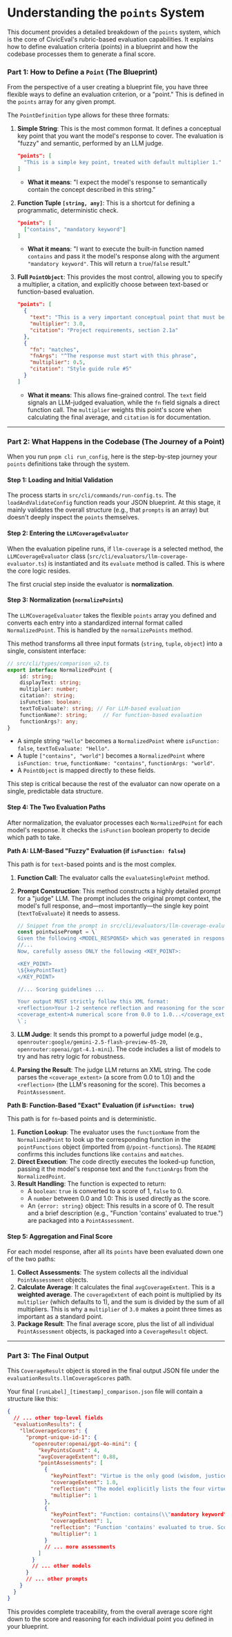 # Understanding the `points` System

This document provides a detailed breakdown of the `points` system, which is the core of CivicEval's rubric-based evaluation capabilities. It explains how to define evaluation criteria (points) in a blueprint and how the codebase processes them to generate a final score.

### Part 1: How to Define a `Point` (The Blueprint)

From the perspective of a user creating a blueprint file, you have three flexible ways to define an evaluation criterion, or a "point." This is defined in the `points` array for any given prompt.

The `PointDefinition` type allows for these three formats:

1.  **Simple String**: This is the most common format. It defines a conceptual key point that you want the model's response to cover. The evaluation is "fuzzy" and semantic, performed by an LLM judge.
    ```json
    "points": [
      "This is a simple key point, treated with default multiplier 1."
    ]
    ```
    *   **What it means**: "I expect the model's response to semantically contain the concept described in this string."

2.  **Function Tuple `[string, any]`**: This is a shortcut for defining a programmatic, deterministic check.
    ```json
    "points": [
      ["contains", "mandatory keyword"]
    ]
    ```
    *   **What it means**: "I want to execute the built-in function named `contains` and pass it the model's response along with the argument `"mandatory keyword"`. This will return a `true`/`false` result."

3.  **Full `PointObject`**: This provides the most control, allowing you to specify a multiplier, a citation, and explicitly choose between text-based or function-based evaluation.
    ```json
    "points": [
      {
        "text": "This is a very important conceptual point that must be covered.",
        "multiplier": 3.0,
        "citation": "Project requirements, section 2.1a"
      },
      {
        "fn": "matches",
        "fnArgs": "^The response must start with this phrase",
        "multiplier": 0.5,
        "citation": "Style guide rule #5"
      }
    ]
    ```
    *   **What it means**: This allows fine-grained control. The `text` field signals an LLM-judged evaluation, while the `fn` field signals a direct function call. The `multiplier` weights this point's score when calculating the final average, and `citation` is for documentation.

---

### Part 2: What Happens in the Codebase (The Journey of a Point)

When you run `pnpm cli run_config`, here is the step-by-step journey your `points` definitions take through the system.

#### Step 1: Loading and Initial Validation

The process starts in `src/cli/commands/run-config.ts`. The `loadAndValidateConfig` function reads your JSON blueprint. At this stage, it mainly validates the overall structure (e.g., that `prompts` is an array) but doesn't deeply inspect the `points` themselves.

#### Step 2: Entering the `LLMCoverageEvaluator`

When the evaluation pipeline runs, if `llm-coverage` is a selected method, the `LLMCoverageEvaluator` class (`src/cli/evaluators/llm-coverage-evaluator.ts`) is instantiated and its `evaluate` method is called. This is where the core logic resides.

The first crucial step inside the evaluator is **normalization**.

#### Step 3: Normalization (`normalizePoints`)

The `LLMCoverageEvaluator` takes the flexible `points` array you defined and converts each entry into a standardized internal format called `NormalizedPoint`. This is handled by the `normalizePoints` method.

This method transforms all three input formats (`string`, `tuple`, `object`) into a single, consistent interface:

```typescript
// src/cli/types/comparison_v2.ts
export interface NormalizedPoint {
    id: string;
    displayText: string;
    multiplier: number;
    citation?: string;
    isFunction: boolean;
    textToEvaluate?: string; // For LLM-based evaluation
    functionName?: string;     // For function-based evaluation
    functionArgs?: any;
}
```

*   A simple string `"Hello"` becomes a `NormalizedPoint` where `isFunction: false`, `textToEvaluate: "Hello"`.
*   A tuple `["contains", "world"]` becomes a `NormalizedPoint` where `isFunction: true`, `functionName: "contains"`, `functionArgs: "world"`.
*   A `PointObject` is mapped directly to these fields.

This step is critical because the rest of the evaluator can now operate on a single, predictable data structure.

#### Step 4: The Two Evaluation Paths

After normalization, the evaluator processes each `NormalizedPoint` for each model's response. It checks the `isFunction` boolean property to decide which path to take.

**Path A: LLM-Based "Fuzzy" Evaluation (if `isFunction: false`)**

This path is for `text`-based points and is the most complex.

1.  **Function Call**: The evaluator calls the `evaluateSinglePoint` method.
2.  **Prompt Construction**: This method constructs a highly detailed prompt for a "judge" LLM. The prompt includes the original prompt context, the model's full response, and—most importantly—the single key point (`textToEvaluate`) it needs to assess.

    ```typescript
    // Snippet from the prompt in src/cli/evaluators/llm-coverage-evaluator.ts
    const pointwisePrompt = \`
    Given the following <MODEL_RESPONSE> which was generated in response to the <ORIGINAL_PROMPT>:
    //...
    Now, carefully assess ONLY the following <KEY_POINT>:
    
    <KEY_POINT>
    \${keyPointText}
    </KEY_POINT>
    
    //... Scoring guidelines ...
    
    Your output MUST strictly follow this XML format:
    <reflection>Your 1-2 sentence reflection and reasoning for the score...</reflection>
    <coverage_extent>A numerical score from 0.0 to 1.0...</coverage_extent>
    \`;
    ```

3.  **LLM Judge**: It sends this prompt to a powerful judge model (e.g., `openrouter:google/gemini-2.5-flash-preview-05-20`, `openrouter:openai/gpt-4.1-mini`). The code includes a list of models to try and has retry logic for robustness.
4.  **Parsing the Result**: The judge LLM returns an XML string. The code parses the `<coverage_extent>` (a score from 0.0 to 1.0) and the `<reflection>` (the LLM's reasoning for the score). This becomes a `PointAssessment`.

**Path B: Function-Based "Exact" Evaluation (if `isFunction: true`)**

This path is for `fn`-based points and is deterministic.

1.  **Function Lookup**: The evaluator uses the `functionName` from the `NormalizedPoint` to look up the corresponding function in the `pointFunctions` object (imported from `@/point-functions`). The `README` confirms this includes functions like `contains` and `matches`.
2.  **Direct Execution**: The code directly executes the looked-up function, passing it the model's response text and the `functionArgs` from the `NormalizedPoint`.
3.  **Result Handling**: The function is expected to return:
    *   A `boolean`: `true` is converted to a score of 1, `false` to 0.
    *   A `number` between 0.0 and 1.0: This is used directly as the score.
    *   An `{error: string}` object: This results in a score of 0.
    The result and a brief description (e.g., "Function 'contains' evaluated to true.") are packaged into a `PointAssessment`.

#### Step 5: Aggregation and Final Score

For each model response, after all its `points` have been evaluated down one of the two paths:

1.  **Collect Assessments**: The system collects all the individual `PointAssessment` objects.
2.  **Calculate Average**: It calculates the final `avgCoverageExtent`. This is a **weighted average**. The `coverageExtent` of each point is multiplied by its `multiplier` (which defaults to 1), and the sum is divided by the sum of all multipliers. This is why a `multiplier` of `3.0` makes a point three times as important as a standard point.
3.  **Package Result**: The final average score, plus the list of all individual `PointAssessment` objects, is packaged into a `CoverageResult` object.

---

### Part 3: The Final Output

This `CoverageResult` object is stored in the final output JSON file under the `evaluationResults.llmCoverageScores` path.

Your final `[runLabel]_[timestamp]_comparison.json` file will contain a structure like this:

```json
{
  // ... other top-level fields
  "evaluationResults": {
    "llmCoverageScores": {
      "prompt-unique-id-1": {
        "openrouter:openai/gpt-4o-mini": {
          "keyPointsCount": 4,
          "avgCoverageExtent": 0.88,
          "pointAssessments": [
            {
              "keyPointText": "Virtue is the only good (wisdom, justice, courage, temperance).",
              "coverageExtent": 1.0,
              "reflection": "The model explicitly lists the four virtues as the sole good.",
              "multiplier": 1
            },
            {
              "keyPointText": "Function: contains(\\"mandatory keyword\\")",
              "coverageExtent": 1,
              "reflection": "Function 'contains' evaluated to true. Score: 1",
              "multiplier": 1
            }
            // ... more assessments
          ]
        }
        // ... other models
      }
      // ... other prompts
    }
  }
}
```

This provides complete traceability, from the overall average score right down to the score and reasoning for each individual point you defined in your blueprint. 